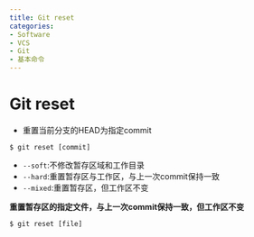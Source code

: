 ```yaml
---
title: Git reset
categories:
- Software
- VCS
- Git
- 基本命令
---
```

# Git reset

- 重置当前分支的HEAD为指定commit

```shell
$ git reset [commit]
```

- `--soft`:不修改暂存区域和工作目录
- `--hard`:重置暂存区与工作区，与上一次commit保持一致
- `--mixed`:重置暂存区，但工作区不变

**重置暂存区的指定文件，与上一次commit保持一致，但工作区不变**

```shell
$ git reset [file]
```
